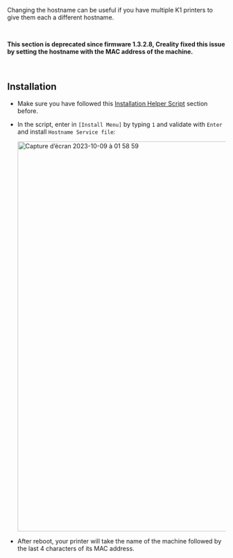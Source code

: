 Changing the hostname can be useful if you have multiple K1 printers to give them each a different hostname.

<br />

**This section is deprecated since firmware 1.3.2.8, Creality fixed this issue by setting the hostname with the MAC address of the machine.**

<br />

## Installation

- Make sure you have followed this [Installation Helper Script](https://github.com/Guilouz/Creality-K1-and-K1-Max/wiki/Installation-Helper-Script) section before.

- In the script, enter in `[Install Menu]` by typing `1` and validate with `Enter` and install `Hostname Service file`:

  <img width="900" alt="Capture d’écran 2023-10-09 à 01 58 59" src="https://github.com/Guilouz/Creality-K1-and-K1-Max/assets/12702322/bac35dd7-6a81-4ada-a711-6f6d2b2c566d">

- After reboot, your printer will take the name of the machine followed by the last 4 characters of its MAC address.

<br />
